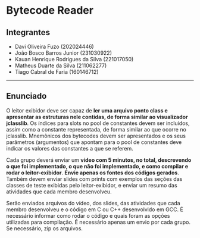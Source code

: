 # Bytecode Reader

## Integrantes

- Davi Oliveira Fuzo (202024446)
- João Bosco Barros Junior (231030922)
- Kauan Henrique Rodrigues da Silva (221017050)
- Matheus Duarte da Silva (211062277)
- Tiago Cabral de Faria (160146712)

---

## Enunciado

O leitor exibidor deve ser capaz de **ler uma arquivo ponto class e apresentar as estruturas nele contidas, de forma similar ao visualizador jclasslib**.
Os índices para slots no pool de constantes devem ser incluídos, assim como a constante representada, de forma similar ao que ocorre no jclasslib.
Mnemônicos dos bytecodes devem ser apresentados e os seus parâmetros (argumentos) que apontam para o pool de constantes deve indicar os valores das constantes a que se referem.

Cada grupo deverá enviar um **vídeo com 5 minutos, no total, descrevendo o que foi implementado, o que não foi implementado, e como compilar e rodar o leitor-exibidor**.
**Envie apenas os fontes dos códigos gerados**.
Também devem enviar slides com prints com exemplos das seções das classes de teste exibidas pelo leitor-exibidor, e enviar um resumo das atividades que cada membro desenvolveu.

Serão enviados arquivos do vídeo, dos slides, das atividades que cada membro desenvolveu e o código em C ou C++ desenvolvido em GCC.
É necessário informar como rodar o código e quais foram as opções utilizadas para compilação.
É necessário apenas um envio por cada grupo. Se necessário, zip os arquivos.
